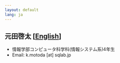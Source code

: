 ```yaml
---
layout: default
lang: ja
---
```


## 元田啓太 [[English](./k_motoda_en)]

- 情報学部コンピュータ科学科(情報システム系)4年生
- Email: k.motoda [at] sqlab.jp